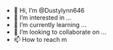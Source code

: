 - 👋 Hi, I’m @Dustylynn646
- 👀 I’m interested in ...
- 🌱 I’m currently learning ...
- 💞️ I’m looking to collaborate on ...
- 📫 How to reach m
<!---
Dustylynn646/Dustylynn646 is a ✨ special ✨ repository because its `README.md` (this file) appears on your GitHub profile.
You can click the Preview link to take a look at your changes.
--->
